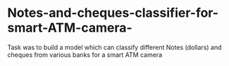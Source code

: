 # Notes-and-cheques-classifier-for-smart-ATM-camera-
Task was to build a model which can classify different Notes (dollars) and cheques from various banks for a smart ATM camera
